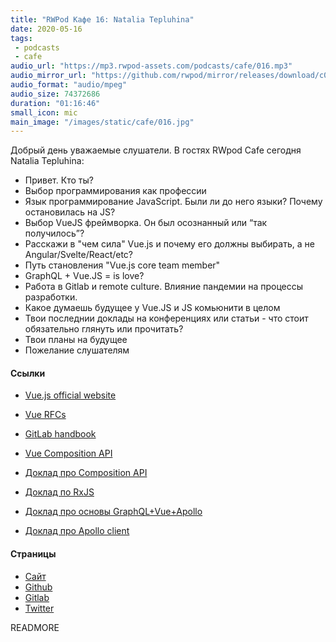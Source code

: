 ```yaml
---
title: "RWPod Кафе 16: Natalia Tepluhina"
date: 2020-05-16
tags:
 - podcasts
 - cafe
audio_url: "https://mp3.rwpod-assets.com/podcasts/cafe/016.mp3"
audio_mirror_url: "https://github.com/rwpod/mirror/releases/download/c016/016.mp3"
audio_format: "audio/mpeg"
audio_size: 74372686
duration: "01:16:46"
small_icon: mic
main_image: "/images/static/cafe/016.jpg"
---
```


Добрый день уважаемые слушатели. В гостях RWpod Cafe сегодня Natalia Tepluhina:

 - Привет. Кто ты?
 - Выбор программирования как профессии
 - Язык программирование JavaScript. Были ли до него языки? Почему остановилась на JS?
 - Выбор VueJS фреймворка. Он был осознанный или “так получилось”?
 - Расскажи в "чем сила" Vue.js и почему его должны выбирать, а не Angular/Svelte/React/etc?
 - Путь становления "Vue.js core team member"
 - GraphQL + Vue.JS = is love?
 - Работа в Gitlab и remote culture. Влияние пандемии на процессы разработки.
 - Какое думаешь будущее у Vue.JS и JS комьюнити в целом
 - Твои последнии доклады на конференциях или статьи - что стоит обязательно глянуть или прочитать?
 - Твои планы на будущее
 - Пожелание слушателям

#### Ссылки

 - [Vue.js official website](https://vuejs.org/)
 - [Vue RFCs](https://github.com/vuejs/rfcs)
 - [GitLab handbook](https://about.gitlab.com/handbook/)
 - [Vue Composition API](https://vue-composition-api-rfc.netlify.app/)

 - [Доклад про Composition API](https://www.youtube.com/watch?v=dy_ZB1TyFx4)
 - [Доклад по RxJS](https://www.youtube.com/watch?v=vS1-jzngpmw)
 - [Доклад про основы GraphQL+Vue+Apollo](https://www.youtube.com/watch?v=iJULWNCaLrY)
 - [Доклад про Apollo client](https://www.vuemastery.com/conferences/vueconf-us-2020/all-you-need-is-apollo-client/)

#### Страницы

 - [Сайт](https://www.nataliatepluhina.com/)
 - [Github](https://github.com/NataliaTepluhina)
 - [Gitlab](https://gitlab.com/ntepluhina)
 - [Twitter](https://twitter.com/N_Tepluhina)

READMORE
